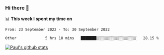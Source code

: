 ### Hi there 👋

📊 **This week I spent my time on**
<!--START_SECTION:waka-->

```text
From: 23 September 2022 - To: 30 September 2022

Other             5 hrs 18 mins   ███████░░░░░░░░░░░░░░░░░░   28.15 %
```

<!--END_SECTION:waka-->


[![Paul's github stats](https://github-readme-stats.vercel.app/api?username=mickeyouyou&theme=dracula&show_icons=true)](https://github.com/anuraghazra/github-readme-stats)

